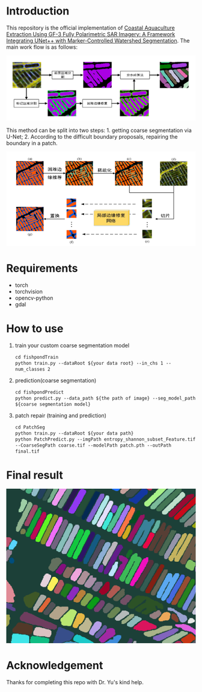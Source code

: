 # Introduction

This repository is the official implementation of [Coastal Aquaculture Extraction Using GF-3 Fully Polarimetric SAR Imagery: A Framework Integrating UNet++ with Marker-Controlled Watershed Segmentation](https://www.mdpi.com/2072-4292/15/9/2246). The main work flow is as follows:

![image](1.png)

This method can be split into two steps: 1. getting coarse segmentation via U-Net; 2. According to the difficult boundary proposals, repairing the boundary in a patch.

![image](2.png)

# Requirements

- torch
- torchvision
- opencv-python
- gdal

# How to use

1. train your custom coarse segmentation model

   ```
   cd fishpondTrain
   python train.py --dataRoot ${your data root} --in_chs 1 --num_classes 2
   ```

2. prediction(coarse segmentation)

   ```
   cd fishpondPredict
   python predict.py --data_path ${the path of image} --seg_model_path ${coarse segmentation model}
   ```

3. patch repair (training and prediction)


   ```
   cd PatchSeg
   python train.py --dataRoot ${your data path}
   python PatchPredict.py --imgPath entropy_shannon_subset_Feature.tif --CoarseSegPath coarse.tif --modelPath patch.pth --outPath final.tif
   ```

# Final result

![image](3.png)

# Acknowledgement

Thanks for completing this repo with Dr. Yu's kind help.

